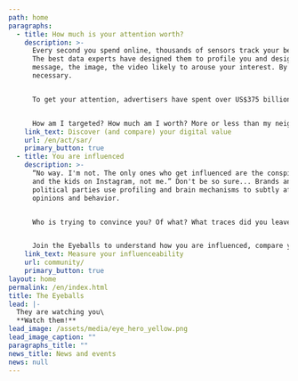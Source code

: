 ```yaml
---
path: home
paragraphs:
  - title: How much is your attention worth?
    description: >-
      Every second you spend online, thousands of sensors track your behaviour.
      The best data experts have designed them to profile you and design the
      message, the image, the video likely to arouse your interest. By any means
      necessary.


      To get your attention, advertisers have spent over US$375 billion on digital media in 2020 alone. 


      How am I targeted? How much am I worth? More or less than my neighbour? Why? Join the Eyeballs and find out what digital sauce you are being eaten with.
    link_text: Discover (and compare) your digital value
    url: /en/act/sar/
    primary_button: true
  - title: You are influenced
    description: >-
      “No way. I'm not. The only ones who get influenced are the conspiracists
      and the kids on Instagram, not me.” Don't be so sure... Brands and
      political parties use profiling and brain mechanisms to subtly affect your
      opinions and behavior.


      Who is trying to convince you? Of what? What traces did you leave online for them to believe that you are manipulable?


      Join the Eyeballs to understand how you are influenced, compare yourself to the average and see the difference in perception of your profile between the different apps and media you use.
    link_text: Measure your influenceability
    url: community/
    primary_button: true
layout: home
permalink: /en/index.html
title: The Eyeballs
lead: |-
  They are watching you\
  **Watch them!**
lead_image: /assets/media/eye_hero_yellow.png
lead_image_caption: ""
paragraphs_title: ""
news_title: News and events
news: null
---
```

